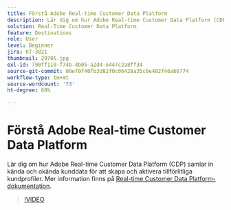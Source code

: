 ```yaml
---
title: Förstå Adobe Real-time Customer Data Platform
description: Lär dig om hur Adobe Real-time Customer Data Platform (CDP) samlar in kända och okända kunddata för att skapa och aktivera tillförlitliga kundprofiler.
solution: Real-Time Customer Data Platform
feature: Destinations
role: User
level: Beginner
jira: KT-3821
thumbnail: 29705.jpg
exl-id: 790ff110-f74b-4b05-a2d4-e447c2a8ff34
source-git-commit: 00ef0f40fb3d82f0c06428a35c0e402f46ab6774
workflow-type: tm+mt
source-wordcount: '73'
ht-degree: 68%

---
```


# Förstå Adobe Real-time Customer Data Platform

Lär dig om hur Adobe Real-time Customer Data Platform (CDP) samlar in kända och okända kunddata för att skapa och aktivera tillförlitliga kundprofiler. Mer information finns på [Real-time Customer Data Platform-dokumentation](https://experienceleague.adobe.com/docs/experience-platform/rtcdp/overview.html?lang=sv).

>[!VIDEO](https://video.tv.adobe.com/v/29705?learn=on)
